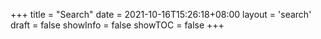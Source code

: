 +++
title = "Search"
date = 2021-10-16T15:26:18+08:00
layout = 'search'
draft = false
showInfo = false
showTOC = false
+++
